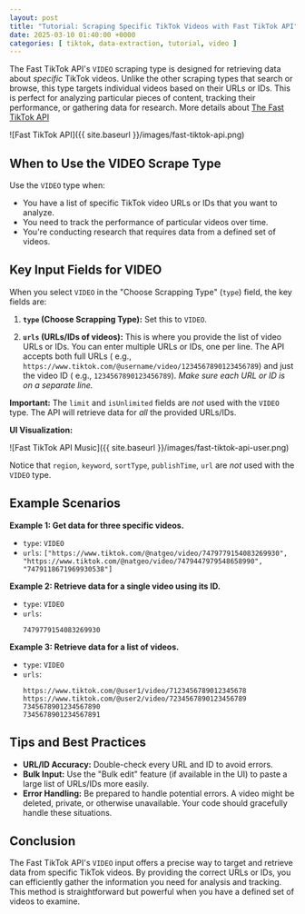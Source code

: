 ```yaml
---
layout: post
title: "Tutorial: Scraping Specific TikTok Videos with Fast TikTok API"
date: 2025-03-10 01:40:00 +0000
categories: [ tiktok, data-extraction, tutorial, video ]
---
```


The Fast TikTok API's `VIDEO` scraping type is designed for retrieving data about *specific* TikTok videos. Unlike the
other scraping types that search or browse, this type targets individual videos based on their URLs or IDs. This is
perfect for analyzing particular pieces of content, tracking their performance, or gathering data for research.
More details about [The Fast TikTok API](https://apify.com/novi/fast-tiktok-api)

![Fast TikTok API]({{ site.baseurl }}/images/fast-tiktok-api.png)

## When to Use the VIDEO Scrape Type

Use the `VIDEO` type when:

* You have a list of specific TikTok video URLs or IDs that you want to analyze.
* You need to track the performance of particular videos over time.
* You're conducting research that requires data from a defined set of videos.

## Key Input Fields for VIDEO

When you select `VIDEO` in the "Choose Scrapping Type" (`type`) field, the key fields are:

1. **`type` (Choose Scrapping Type):** Set this to `VIDEO`.

2. **`urls` (URLs/IDs of videos):** This is where you provide the list of video URLs or IDs. You can enter multiple URLs
   or IDs, one per line. The API accepts both full URLs (
   e.g., `https://www.tiktok.com/@username/video/1234567890123456789`) and just the video ID (
   e.g., `1234567890123456789`).  *Make sure each URL or ID is on a separate line.*

**Important:**  The `limit` and `isUnlimited` fields are *not* used with the `VIDEO` type. The API will retrieve data
for *all* the provided URLs/IDs.

**UI Visualization:**

![Fast TikTok API Music]({{ site.baseurl }}/images/fast-tiktok-api-user.png)

Notice that `region`, `keyword`, `sortType`, `publishTime`, `url` are *not* used with the `VIDEO` type.

## Example Scenarios

**Example 1: Get data for three specific videos.**

* `type`: `VIDEO`
* `urls`:
  `["https://www.tiktok.com/@natgeo/video/7479779154083269930", "https://www.tiktok.com/@natgeo/video/7479447979548658990", "7479118671969930538"]`

**Example 2:  Retrieve data for a single video using its ID.**

* `type`: `VIDEO`
* `urls`:
  ```
  7479779154083269930
  ```

**Example 3:  Retrieve data for a list of videos.**

* `type`: `VIDEO`
* `urls`:
  ```
  https://www.tiktok.com/@user1/video/7123456789012345678
  https://www.tiktok.com/@user2/video/7234567890123456789
  7345678901234567890
  7345678901234567891
  ```

## Tips and Best Practices

* **URL/ID Accuracy:** Double-check every URL and ID to avoid errors.
* **Bulk Input:** Use the "Bulk edit" feature (if available in the UI) to paste a large list of URLs/IDs more easily.
* **Error Handling:** Be prepared to handle potential errors. A video might be deleted, private, or otherwise
  unavailable. Your code should gracefully handle these situations.

## Conclusion

The Fast TikTok API's `VIDEO` input offers a precise way to target and retrieve data from specific TikTok videos. By
providing the correct URLs or IDs, you can efficiently gather the information you need for analysis and tracking. This
method is straightforward but powerful when you have a defined set of videos to examine.
